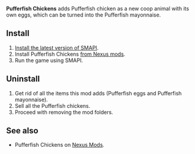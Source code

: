 **Pufferfish Chickens** adds Pufferfish chicken as a new coop animal with its own eggs, which can be turned into the Pufferfish mayonnaise.
## Install

 1.  [Install the latest version of SMAPI](https://smapi.io/).
 2.  Install Pufferfish Chickens [from Nexus mods](https://www.nexusmods.com/stardewvalley/mods/6162).
 3.  Run the game using SMAPI.
## Uninstall
 1.  Get rid of all the items this mod adds (Pufferfish eggs and Pufferfish mayonnaise).
 2.  Sell all the Pufferfish chickens.
 3.  Proceed with removing the mod folders.
## See also
 - Pufferfish Chickens on [Nexus Mods](https://www.nexusmods.com/stardewvalley/mods/6162).
